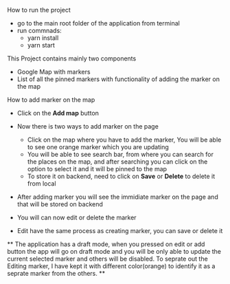 How to run the project
- go to the main root folder of the application from terminal
- run commnads:
  - yarn install
  - yarn start

This Project contains mainly two components
- Google Map with markers
- List of all the pinned markers with functionality of adding the marker on the map

How to add marker on the map
- Click on the **Add map** button
- Now there is two ways to add marker on the page
  - Click on the map where you have to add the marker, You will be able to see one orange marker which you are updating
  - You will be able to see search bar, from where you can search for the places on the map, and after searching you can click on the option to select it and it will be pinned to the map
  - To store it on backend, need to click on **Save** or **Delete** to delete it from local

- After adding marker you will see the immidiate marker on the page and that will be stored on backend
- You will can now edit or delete the marker
- Edit have the same process as creating marker, you can save or delete it


**
The application has a draft mode, when you pressed on edit or add button the app will go on draft mode and you will be only able to update the current selected marker and others will be disabled.
To seprate out the Editing marker, I have kept it with different color(orange) to identify it as a seprate marker from the others.
**